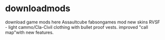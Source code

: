 # downloadmods
download game mods here
Assaultcube fabsongames mod
new skins
RVSF - light cammo/Cla-Civil clothing with bullet proof vests.
improved "call map"with new features.
